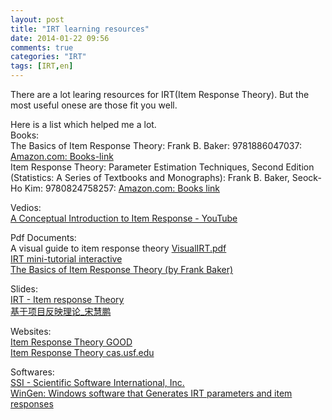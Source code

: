 ```yaml
---
layout: post
title: "IRT learning resources"
date: 2014-01-22 09:56
comments: true
categories: "IRT"
tags: [IRT,en]
---
```

There are a lot learing resources for IRT(Item Response Theory). But the most useful onese are those fit you well.  

Here is a list which helped me a lot.  
Books:  
The Basics of Item Response Theory: Frank B. Baker: 9781886047037: [Amazon.com: Books-link](http://www.amazon.com/The-Basics-Item-Response-Theory/dp/1886047030)  
Item Response Theory: Parameter Estimation Techniques, Second Edition (Statistics: A Series of Textbooks and Monographs): Frank B. Baker, Seock-Ho Kim: 9780824758257: [Amazon.com: Books link](http://www.amazon.com/Item-Response-Theory-Estimation-Techniques/dp/0824758250)  

Vedios:  
[A Conceptual Introduction to Item Response - YouTube](https://www.youtube.com/watch?v=SrdbllMYq8M)  

Pdf Documents:  
A visual guide to item response theory [VisualIRT.pdf](http://www.metheval.uni-jena.de/irt/VisualIRT.pdf)  
[IRT mini-tutorial interactive](http://echo.edres.org:8080/scripts/cat/genicc.asp)  
[The Basics of Item Response Theory (by Frank Baker)](http://echo.edres.org:8080/irt/baker/final.pdf)  


Slides:  
[IRT - Item response Theory](http://www.slideshare.net/akdhamija/irt-dipr-1)  
[基于项目反映理论_宋慧鹏](http://wenku.baidu.com/view/a4e5c8a6dd3383c4bb4cd28a.html)  

Websites:  
[Item Response Theory GOOD](http://echo.edres.org:8080/irt/)  
[Item Response Theory cas.usf.edu](http://luna.cas.usf.edu/~mbrannic/files/pmet/irt.htm)  

Softwares:  
[SSI - Scientific Software International, Inc.](http://www.ssicentral.com/irt/index.html)  
[WinGen: Windows software that Generates IRT parameters and item responses](http://www.umass.edu/remp/software/simcata/wingen/homeF.html)  